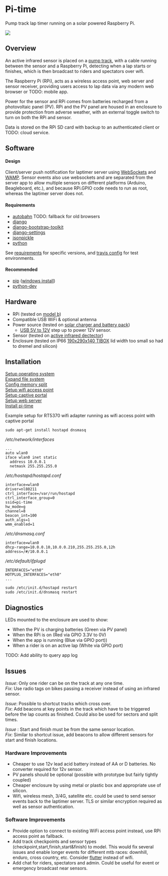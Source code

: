 # Pi-time

Pump track lap timer running on a solar powered Raspberry Pi.

[<img src="https://api.travis-ci.org/si618/pi-time.png?branch=master">](https://travis-ci.org/si618/pi-time)

## Overview

An active infrared sensor is placed on a [pump track](http://adventuresportsjournal.com/biking/pumpin-an-introduction-to-the-world-of-pump-tracks), with a cable running between the sensor and a Raspberry Pi, detecting when a lap starts or finishes, which is then broadcast to riders and spectators over wifi.

The Raspberry Pi (RPi), acts as a wireless access point, web server and sensor receiver, providing users access to lap data via any modern web browser or TODO: mobile app.

Power for the sensor and RPi comes from batteries recharged from a photovoltaic panel (PV). RPi and the PV panel are housed in an enclosure to provide protection from adverse weather, with an external toggle switch to turn on both the RPi and sensor.

Data is stored on the RPi SD card with backup to an authenticated client or TODO: cloud service.

## Software

#### Design

Client/server push notification for laptimer server using [WebSockets](http://tools.ietf.org/html/rfc6455) and [WAMP](http://wamp.ws). Sensor events also use websockets and are separated from the server app to allow multiple sensors on different platforms (Arduino, Beagleboard, etc.), and because RPi.GPIO code needs to run as root, whereas the laptimer server does not.

#### Requirements

* [autobahn](http://autobahn.ws/python) TODO: fallback for old browsers
* [django](https://docs.djangoproject.com/en/1.5/intro/install/)
* [django-bootstrap-toolkit](https://github.com/dyve/django-bootstrap-toolkit/)
* [django-settings](https://github.com/jqb/django-settings/blob/master/README.rst#installation--setup)
* [jsonpickle](https://github.com/jsonpickle/jsonpickle)
* [python](http://python.org/download/)

See [requirements](https://github.com/si618/pi-time/blob/master/requirements.txt) for specific versions, and [travis config](https://github.com/si618/pi-time/blob/master/.travis.yml) for test environments.

#### Recommended

* [pip](http://www.pip-installer.org/en/latest/installing.html) ([windows install](http://stackoverflow.com/a/12476379/44540))
* [python-dev](http://packages.debian.org/wheezy/python-dev)

## Hardware

* RPi (tested on [model b](http://au.element14.com/Raspberry_Pi))
* Compatible USB WiFi & optional antenna
* Power source (tested on [solar charger and battery pack](http://cgi.cottonpickers.plus.com/~cottonpickers/forum/viewtopic.php?f=2&t=474&sid=ec0e5edc2965ab799801f71ed28f6c23))
  * [USB 5V to 12V](http://www.ebay.com.au/itm/271176652645?ssPageName=STRK:MEWNX:IT&_trksid=p3984.m1497.l2649) step up to power 12V sensor.
* Sensor (tested on [active infrared dectector](http://www.ebay.com.au/itm/350771078173?ssPageName=STRK:MEWNX:IT&_trksid=p3984.m1497.l2649))
* Enclosure (tested on IP66 [190x290x140 TIBOX](http://www.ebay.com.au/itm/121133523629?ssPageName=STRK:MEWNX:IT&_trksid=p3984.m1497.l2649) lid width too small so had to dremel and silicon)

## Installation

[Setup operating system](http://www.raspberrypi.org/downloads)  
[Expand file system](http://elinux.org/RPi_raspi-config#expand_rootfs_-_Expand_root_partition_to_fill_SD_card)  
[Config memory split](http://elinux.org/RPi_raspi-config#memory_split_-_Change_memory_split)  
[Setup wifi access point](http://learn.adafruit.com/setting-up-a-raspberry-pi-as-a-wifi-access-point/overview)  
[Setup captive portal](http://sirlagz.net/2013/08/23/how-to-captive-portal-on-the-raspberry-pi/)  
[Setup web server](http://www.clemesha.org/blog/Django-on-Twisted-using-latest-twisted-web-wsgi/)  
[Install pi-time](https://pypi.python.org/pypi/pi-time)  

Example setup for RT5370 wifi adapter running as wifi access point with captive portal 

    sudo apt-get install hostapd dnsmasq

  */etc/network/interfaces*
  
    ...
    auto wlan0
    iface wlan0 inet static
      address 10.0.0.1
      netmask 255.255.255.0

  */etc/hostapd/hostapd.conf*

    interface=wlan0
    driver=nl80211
    ctrl_interface=/var/run/hostapd
    ctrl_interface_group=0
    ssid=pi-time
    hw_mode=g
    channel=8
    beacon_int=100
    auth_algs=1
    wmm_enabled=1
    
  */etc/dnsmasq.conf*

    interface=wlan0
    dhcp-range=10.0.0.10,10.0.0.210,255.255.255.0,12h
    address=/#/10.0.0.1

  */etc/default/ifplugd*
  
    INTERFACES="eth0"
    HOTPLUG_INTERFACES="eth0"
    ...

    sudo /etc/init.d/hostapd restart
    sudo /etc/init.d/dnsmasq restart
    
## Diagnostics

LEDs mounted to the enclosure are used to show:
* When the PV is charging batteries (Green via PV panel)
* When the RPi is on (Red via GPIO 3.3V to 0V)
* When the app is running (Blue via GPIO port))
* When a rider is on an active lap (White via GPIO port)

TODO: Add ability to query app log

## Issues

_Issue_:  Only one rider can be on the track at any one time.  
_Fix_: Use radio tags on bikes passing a receiver instead of using an infrared sensor.

_Issue_:  Possible to shortcut tracks which cross over.  
_Fix_: Add beacons at key points in the track which have to be triggered before the lap counts as finished. Could also be used for sectors and split times.

_Issue_ : Start and finish must be from the same sensor location.  
_Fix_: Similar to shortcut issue, add beacons to allow different sensors for start and finish locations.

### Hardware Improvements

* Cheaper to use 12v lead acid battery instead of AA or D batteries. No converter required for 12v sensor.
* PV panels should be optional (possible with prototype but fairly tightly coupled)
* Cheaper enclosure by using metal or plastic box and appropriate use of silicon.
* Wifi, wireless mesh, 3/4G, satellite etc. could be used to send sensor events back to the laptimer server. TLS or similar encryption required as well as sensor authentication.

### Software Improvements

* Provide option to connect to existing WiFi access point instead, use RPi access point as fallback.
* Add track checkpoints and sensor types (checkpoint,start,finish,start&finish) to model. This would fix several issues and enable longer events for different mtb races: downhill, enduro, cross country, etc. Consider [flutter](http://www.flutterwireless.com/) instead of wifi.
* Add chat for riders, spectators and admin. Could be useful for event or emergency broadcast near sensors.
